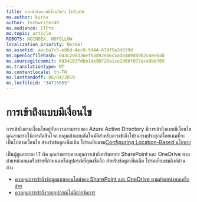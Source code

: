```yaml
---
title: การเข้าถึงแบบมีเงื่อนไขกับ Intune
ms.author: kirks
author: Techwriter40
ms.audience: ITPro
ms.topic: article
ROBOTS: NOINDEX, NOFOLLOW
localization_priority: Normal
ms.assetid: aecba7c5-e86d-4ec8-9d44-679f5a3d659d
ms.openlocfilehash: 043c208336ef9ad92e46c5ada409d49b2c4ee65b
ms.sourcegitcommit: 6d341637dbb14e90726a1ce1d68f077ace9bb765
ms.translationtype: MT
ms.contentlocale: th-TH
ms.lasthandoff: 06/04/2019
ms.locfileid: "34715055"
---
```

# <a name="conditional-access"></a>การเข้าถึงแบบมีเงื่อนไข

<p>การเข้าถึงตามเงื่อนไขอยู่กับความสามารถของ Azure Active Directory มีการเข้าถึงแบบมีเงื่อนไข คุณสามารถใช้การตัดสินใจควบคุมเข้าแบบอัตโนมัติสำหรับการเข้าถึงโปรแกรมประยุกต์โดยเมฆที่จะเป็นไปตามเงื่อนไข สำหรับข้อมูลเพิ่มเติม โปรดเยี่ยมชม<a href="https://docs.microsoft.com/en-us/azure/active-directory/conditional-access/overview">Configuring Location-Based นโยบาย</a></p> <p>เป็นผู้ดูแลระบบ IT ผิด คุณสามารถควบคุมการเข้าถึงทรัพยากร SharePoint และ OneDrive ตามตำแหน่งบนเครือข่ายที่กำหนดหรืออุปกรณ์ที่คุณเชื่อถือ สำหรับข้อมูลเพิ่มเติม โปรดเยี่ยมชมลิงค์ด้านล่าง</p> <ul> <li><a href="https://docs.microsoft.com/en-us/sharepoint/control-access-based-on-network-location">ควบคุมการเข้าถึงข้อมูลแบบออนไลน์ของ SharePoint และ OneDrive ตามตำแหน่งบนเครือข่าย</a></li> <li><a href="https://docs.microsoft.com/en-us/sharepoint/control-access-from-unmanaged-devices">ควบคุมการเข้าถึงจากอุปกรณ์ไม่มีการจัดการ</a></li> </ul>

